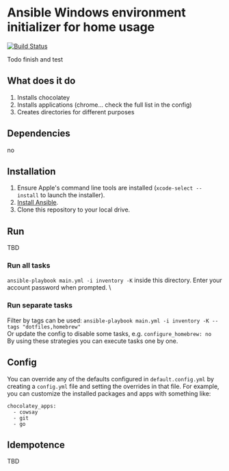 # Ansible Windows environment initializer for home usage
[![Build Status](https://travis-ci.org/GlaIZier/windows-environment.svg?branch=master)](https://travis-ci.org/GlaIZier/windows-environment)

Todo finish and test

## What does it do
1. Installs chocolatey 
2. Installs applications (chrome... check the full list in the config)
3. Creates directories for different purposes

## Dependencies
no

## Installation
  1. Ensure Apple's command line tools are installed (`xcode-select --install` to launch the installer).
  2. [Install Ansible](https://www.ansible.com/integrations/infrastructure/windows).
  3. Clone this repository to your local drive.

## Run
TBD
### Run all tasks
`ansible-playbook main.yml -i inventory -K` inside this directory. Enter your account password when prompted. \
### Run separate tasks
Filter by tags can be used: `ansible-playbook main.yml -i inventory -K --tags "dotfiles,homebrew"` \
Or update the config to disable some tasks, e.g. `configure_homebrew: no` \
By using these strategies you can execute tasks one by one.


## Config
You can override any of the defaults configured in `default.config.yml` by creating a `config.yml` file and setting the overrides in that file. For example, you can customize the installed packages and apps with something like:

    chocolatey_apps:
      - cowsay
      - git
      - go
 
## Idempotence
TBD
